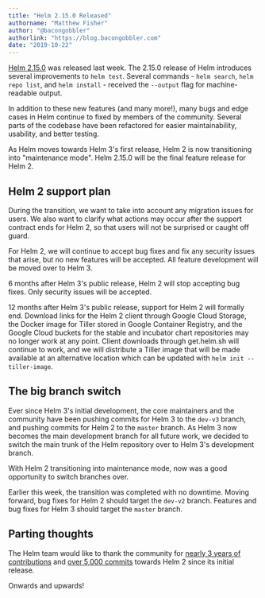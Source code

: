 ```yaml
---
title: "Helm 2.15.0 Released"
authorname: "Matthew Fisher"
author: "@bacongobbler"
authorlink: "https://blog.bacongobbler.com"
date: "2019-10-22"
---
```


[Helm 2.15.0](https://github.com/helm/helm/releases/tag/v2.15.0) was released last week. The 2.15.0 release of Helm introduces several improvements to `helm test`. Several commands - `helm search`, `helm repo list`, and `helm install` - received the `--output` flag for machine-readable output.

In addition to these new features (and many more!), many bugs and edge cases in Helm continue to fixed by members of the community. Several parts of the codebase have been refactored for easier maintainability, usability, and better testing.

As Helm moves towards Helm 3's first release, Helm 2 is now transitioning into "maintenance mode". Helm 2.15.0 will be the final feature release for Helm 2.

## Helm 2 support plan

During the transition, we want to take into account any migration issues for users. We also want to clarify what actions may occur after the support contract ends for Helm 2, so that users will not be surprised or caught off guard.

For Helm 2, we will continue to accept bug fixes and fix any security issues that arise, but no new features will be accepted. All feature development will be moved over to Helm 3.

6 months after Helm 3's public release, Helm 2 will stop accepting bug fixes. Only security issues will be accepted.

12 months after Helm 3's public release, support for Helm 2 will formally end. Download links for the Helm 2 client through Google Cloud Storage, the Docker image for Tiller stored in Google Container Registry, and the Google Cloud buckets for the stable and incubator chart repositories may no longer work at any point. Client downloads through get.helm.sh will continue to work, and we will distribute a Tiller image that will be made available at an alternative location which can be updated with `helm init --tiller-image`.

## The big branch switch

Ever since Helm 3's initial development, the core maintainers and the community have been pushing commits for Helm 3 to the `dev-v3` branch, and pushing commits for Helm 2 to the `master` branch. As Helm 3 now becomes the main development branch for all future work, we decided to switch the main trunk of the Helm repository over to Helm 3's development branch.

With Helm 2 transitioning into maintenance mode, now was a good opportunity to switch branches over.

Earlier this week, the transition was completed with no downtime. Moving forward, bug fixes for Helm 2 should target the `dev-v2` branch. Features and bug fixes for Helm 3 should target the `master` branch.

## Parting thoughts

The Helm team would like to thank the community for [nearly 3 years of contributions](https://github.com/helm/helm/releases/tag/v2.0.0) and [over 5,000 commits](https://github.com/helm/helm/tree/dev-v2) towards Helm 2 since its initial release.

Onwards and upwards!
